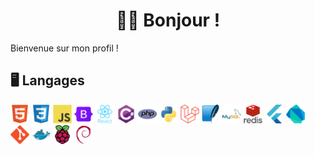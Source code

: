 <h1 align="center"><b>👋🏻 Bonjour !</b></h1>
<p>Bienvenue sur mon profil !</p>
<h2>🖥 Langages</h2>
<p align="left">
  <img src="https://raw.githubusercontent.com/devicons/devicon/master/icons/html5/html5-original.svg" alt="HTML" width="30" height"30">
  <img src="https://raw.githubusercontent.com/devicons/devicon/master/icons/css3/css3-original.svg" alt="CSS3" width="30" height"30">
  <img src="https://raw.githubusercontent.com/devicons/devicon/master/icons/javascript/javascript-original.svg" alt="Javascript" width="30" height"30">
  <img src="https://raw.githubusercontent.com/devicons/devicon/master/icons/bootstrap/bootstrap-original.svg" alt="Bootstrap" width="30" height"30">
  <img src="https://raw.githubusercontent.com/devicons/devicon/master/icons/react/react-original-wordmark.svg" alt="ReactJS" width="30" height"30">
  <img src="https://raw.githubusercontent.com/devicons/devicon/master/icons/csharp/csharp-original.svg" alt="Csharp" width="30" height"30">
  <img src="https://raw.githubusercontent.com/devicons/devicon/master/icons/php/php-original.svg" alt="PHP" width="30" height"30">
  <img src="https://raw.githubusercontent.com/devicons/devicon/master/icons/python/python-original.svg" alt="Python" width="30" height"30">
  <img src="https://raw.githubusercontent.com/devicons/devicon/master/icons/laravel/laravel-original.svg" alt="Laravel" width="30" height"30">
  <img src="https://raw.githubusercontent.com/devicons/devicon/master/icons/sqlite/sqlite-original.svg" alt="SQLite" width="30" height"30">
  <img src="https://raw.githubusercontent.com/devicons/devicon/master/icons/mysql/mysql-original-wordmark.svg" alt="MySQL" width="30" height"30">
  <img src="https://raw.githubusercontent.com/devicons/devicon/master/icons/redis/redis-original-wordmark.svg" alt="Redis" width="30" height"30">
  <img src="https://raw.githubusercontent.com/devicons/devicon/master/icons/flutter/flutter-original.svg" alt="Flutter" width="30" height"30">
  <img src="https://raw.githubusercontent.com/devicons/devicon/master/icons/dart/dart-original.svg" alt="Dart" width="30" height"30">
  <img src="https://raw.githubusercontent.com/devicons/devicon/master/icons/git/git-original.svg" alt="Git" width="30" height"30">
  <img src="https://raw.githubusercontent.com/devicons/devicon/master/icons/docker/docker-original.svg" alt="Docker" width="30" height"30">
  <img src="https://raw.githubusercontent.com/devicons/devicon/master/icons/raspberrypi/raspberrypi-original.svg" alt="RaspberryPi" width="30" height"30">
  <img src="https://raw.githubusercontent.com/devicons/devicon/master/icons/debian/debian-original.svg" alt="Debian" width="30" height"30">
  <img src="" alt="" width="30" height"30">
</p>
<br>

